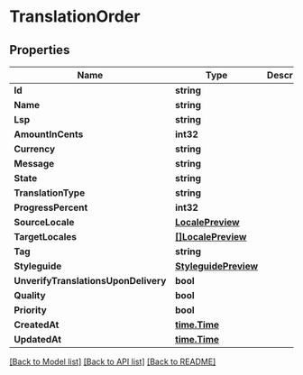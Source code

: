 # TranslationOrder

## Properties

Name | Type | Description | Notes
------------ | ------------- | ------------- | -------------
**Id** | **string** |  | [optional] 
**Name** | **string** |  | [optional] 
**Lsp** | **string** |  | [optional] 
**AmountInCents** | **int32** |  | [optional] 
**Currency** | **string** |  | [optional] 
**Message** | **string** |  | [optional] 
**State** | **string** |  | [optional] 
**TranslationType** | **string** |  | [optional] 
**ProgressPercent** | **int32** |  | [optional] 
**SourceLocale** | [**LocalePreview**](locale_preview.md) |  | [optional] 
**TargetLocales** | [**[]LocalePreview**](locale_preview.md) |  | [optional] 
**Tag** | **string** |  | [optional] 
**Styleguide** | [**StyleguidePreview**](styleguide_preview.md) |  | [optional] 
**UnverifyTranslationsUponDelivery** | **bool** |  | [optional] 
**Quality** | **bool** |  | [optional] 
**Priority** | **bool** |  | [optional] 
**CreatedAt** | [**time.Time**](time.Time.md) |  | [optional] 
**UpdatedAt** | [**time.Time**](time.Time.md) |  | [optional] 

[[Back to Model list]](../README.md#documentation-for-models) [[Back to API list]](../README.md#documentation-for-api-endpoints) [[Back to README]](../README.md)


